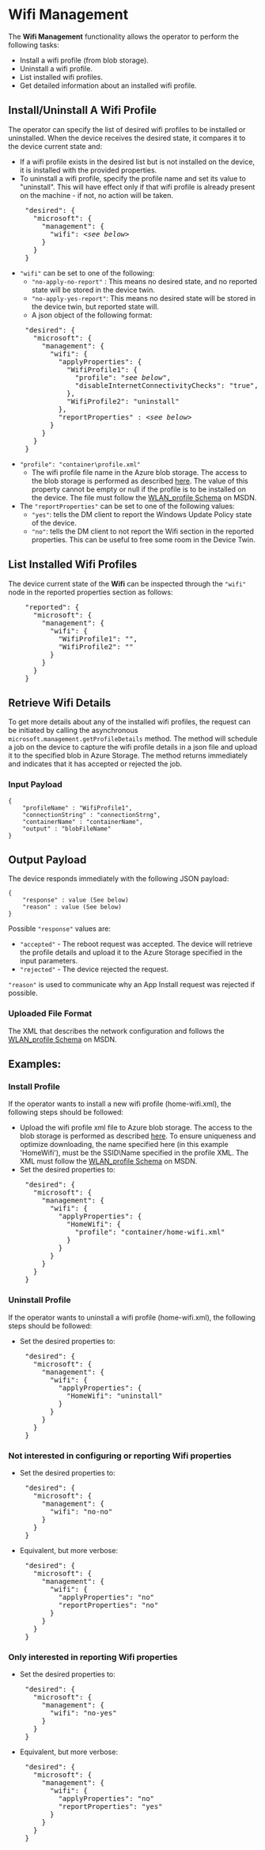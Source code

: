 # Wifi Management

The **Wifi Management** functionality allows the operator to perform the following tasks:
- Install a wifi profile (from blob storage).
- Uninstall a wifi profile.
- List installed wifi profiles.
- Get detailed information about an installed wifi profile.

## Install/Uninstall A Wifi Profile
The operator can specify the list of desired wifi profiles to be installed or uninstalled. When the device receives the desired state, it compares it to the device current state and:
- If a wifi profile exists in the desired list but is not installed on the device, it is installed with the provided properties.
- To uninstall a wifi profile, specify the profile name and set its value to "uninstall". This will have effect only if that wifi profile is already present on the machine - if not, no action will be taken.

<pre>
    "desired": {
      "microsoft": {
        "management": {
          "wifi": &lt;<i>see below</i>&gt;
        }
      }
    }
</pre>

- ```"wifi"``` can be set to one of the following:
    - ```"no-apply-no-report"``` : This means no desired state, and no reported state will be stored in the device twin.
  - ```"no-apply-yes-report"```: This means no desired state will be stored in the device twin, but reported state will.
  - A json object of the following format:

<pre>
    "desired": {
      "microsoft": {
        "management": {
          "wifi": {
            "applyProperties": {
              "WifiProfile1": {
                "profile": "<i>see below</i>",
                "disableInternetConnectivityChecks": "true",
              },
              "WifiProfile2": "uninstall"
            },
            "reportProperties" : &lt;<i>see below</i>&gt;
          }
        }
      }
    }
</pre>

- `"profile": "container\profile.xml"`
  - The wifi profile file name in the Azure blob storage. The access to the blob storage is performed as described [here](blob-storage.md). The value of this property cannot be empty or null if the profile is to be installed on the device.  The file must follow the [WLAN_profile Schema](http://go.microsoft.com/fwlink/p/?LinkId=325608) on MSDN.
- The ```"reportProperties"``` can be set to one of the following values:
  - ```"yes"```: tells the DM client to report the Windows Update Policy state of the device.
  - ```"no"```: tells the DM client to not report the Wifi section in the reported properties. This can be useful to free some room in the Device Twin.

## List Installed Wifi Profiles
The device current state of the **Wifi** can be inspected through the ```"wifi"``` node in the reported properties section as follows:

<pre>
    "reported": {
      "microsoft": {
        "management": {
          "wifi": {
            "WifiProfile1": "",
            "WifiProfile2": ""
          }
        }
      }
    }
</pre>

## Retrieve Wifi Details
To get more details about any of the installed wifi profiles, the request can be initiated by calling the asynchronous `microsoft.management.getProfileDetails` method.
The method will schedule a job on the device to capture the wifi profile details in a json file and upload it to the specified blob in Azure Storage.
The method returns immediately and indicates that it has accepted or rejected the job.

### Input Payload 
```
{
    "profileName" : "WifiProfile1",
    "connectionString" : "connectionStrng",
    "containerName" : "containerName",
    "output" : "blobFileName"
}
````

## Output Payload
The device responds immediately with the following JSON payload:

```
{
    "response" : value (See below)
    "reason" : value (See below)
}
```

Possible `"response"` values are: 
- `"accepted"` - The reboot request was accepted. The device will retrieve the profile details and upload it to the Azure Storage specified in the input parameters.
- `"rejected"` - The device rejected the request.

`"reason"` is used to communicate why an App Install request was rejected if possible.

### Uploaded File Format
The XML that describes the network configuration and follows the [WLAN_profile Schema](http://go.microsoft.com/fwlink/p/?LinkId=325608) on MSDN.

## Examples:

### Install Profile

If the operator wants to install a new wifi profile (home-wifi.xml), the following steps should be followed:
- Upload the wifi profile xml file to Azure blob storage. The access to the blob storage is performed as described [here](blob-storage.md). To ensure uniqueness and optimize downloading, the name specified here (in this example 'HomeWifi'), must be the SSID\Name specified in the profile XML.  The XML must follow the [WLAN_profile Schema](http://go.microsoft.com/fwlink/p/?LinkId=325608) on MSDN.
- Set the desired properties to:
<pre>
    "desired": {
      "microsoft": {
        "management": {
          "wifi": {
            "applyProperties": {
              "HomeWifi": {
                "profile": "container/home-wifi.xml"
              }
            }
          }
        }
      }
    }
</pre>

### Uninstall Profile

If the operator wants to uninstall a wifi profile (home-wifi.xml), the following steps should be followed:
- Set the desired properties to:
<pre>
    "desired": {
      "microsoft": {
        "management": {
          "wifi": {
            "applyProperties": {
              "HomeWifi": "uninstall"
            }
          }
        }
      }
    }
</pre>

### Not interested in configuring or reporting Wifi properties
- Set the desired properties to:
<pre>
    "desired": {
      "microsoft": {
        "management": {
          "wifi": "no-no"
        }
      }
    }
</pre>
- Equivalent, but more verbose:
<pre>
    "desired": {
      "microsoft": {
        "management": {
          "wifi": {
            "applyProperties": "no"
            "reportProperties": "no"
          }
        }
      }
    }
</pre>

### Only interested in reporting Wifi properties

- Set the desired properties to:
<pre>
    "desired": {
      "microsoft": {
        "management": {
          "wifi": "no-yes"
        }
      }
    }
</pre>
- Equivalent, but more verbose:
<pre>
    "desired": {
      "microsoft": {
        "management": {
          "wifi": {
            "applyProperties": "no"
            "reportProperties": "yes"
          }
        }
      }
    }
</pre>
